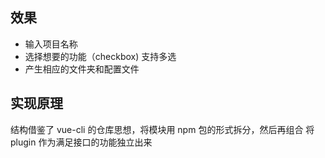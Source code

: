## 效果

- 输入项目名称
- 选择想要的功能（checkbox) 支持多选
- 产生相应的文件夹和配置文件

## 实现原理

结构借鉴了 vue-cli 的仓库思想，将模块用 npm 包的形式拆分，然后再组合
将 plugin 作为满足接口的功能独立出来
